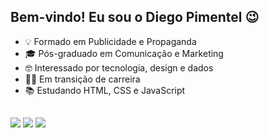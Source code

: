 ## Bem-vindo! Eu sou o Diego Pimentel 😉

- 💡 Formado em Publicidade e Propaganda
- 🎓 Pós-graduado em Comunicação e Marketing
- 🤓 Interessado por tecnologia, design e dados
- 👨‍💻 Em transição de carreira
- 📚 Estudando HTML, CSS e JavaScript

##

<div>
  <a href="https://www.instagram.com/di_pimentel/">
    <img src="https://img.shields.io/badge/@di__pimentel-E4405F?style=for-the-badge&logo=instagram&logoColor=white" target="_blank" /></a>
  <a href="https://discordapp.com/users/di.pimentel#9711">
    <img src="https://img.shields.io/badge/di.pimentel%239711-7289DA?style=for-the-badge&logo=discord&logoColor=white" target="_blank" /></a>
  <a href="https://www.linkedin.com/in/dipimentel/">
    <img src="https://img.shields.io/badge/Diego_Pimentel-0077B5?style=for-the-badge&logo=linkedin&logoColor=white" target="_blank" /></a>
</div>

